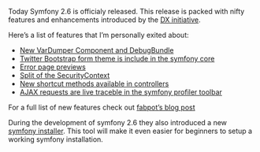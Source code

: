 [//]: # (TITLE: Symfony 2.6 Is Released Today)
[//]: # (DATE: 2014-11-29T09:00:00+01:00)
[//]: # (TAGS: php, symfony2)

Today Symfony 2.6 is officialy released. This release is packed with nifty features and enhancements introduced by the [DX initiative](http://symfony.com/blog/making-the-symfony-experience-exceptional).

Here’s a list of features that I’m personally exited about:

- [New VarDumper Component and DebugBundle](http://symfony.com/doc/master/components/var_dumper.html)
- [Twitter Bootstrap form theme is include in the symfony core](http://symfony.com/blog/new-in-symfony-2-6-bootstrap-form-theme)
- [Error page previews](http://symfony.com/blog/new-in-symfony-2-6-error-page-previews)
- [Split of the SecurityContext](http://symfony.com/blog/new-in-symfony-2-6-security-component-improvements)
- [New shortcut methods available in controllers](http://symfony.com/blog/new-in-symfony-2-6-new-shortcut-methods-for-controllers)
- [AJAX requests are live traceble in the symfony profiler toolbar](http://symfony.com/blog/new-in-symfony-2-6-ajax-requests-in-the-web-debug-toolbar)

For a full list of new features check out [fabpot’s blog post](http://symfony.com/blog/symfony-2-6-0-beta1-released)

During the development of symfony 2.6 they also introduced a new [symfony installer](https://github.com/symfony/symfony-installer#symfony-installer). This tool will make it even easier for beginners to setup a working symfony installation.


